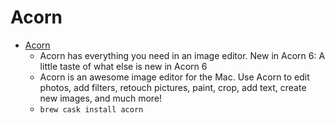 # Acorn
- [Acorn](https://flyingmeat.com/acorn/)
  -  Acorn has everything you need in an image editor. New in Acorn 6: A little taste of what else is new in Acorn 6
  - Acorn is an awesome image editor for the Mac. Use Acorn to edit photos, add filters, retouch pictures, paint, crop, add text, create new images, and much more!
  - `brew cask install acorn`
